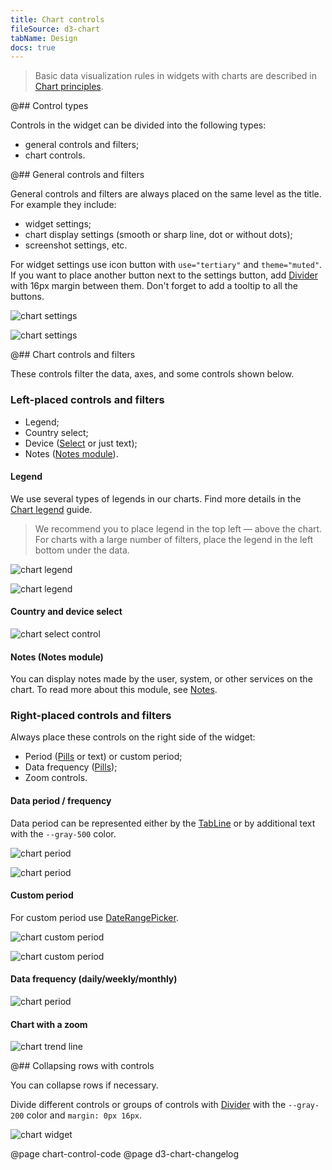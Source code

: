 ```yaml
---
title: Chart controls
fileSource: d3-chart
tabName: Design
docs: true
---
```


> Basic data visualization rules in widgets with charts are described in [Chart principles](/data-display/chart/).

@## Control types

Controls in the widget can be divided into the following types:

- general controls and filters;
- chart controls.

@## General controls and filters

General controls and filters are always placed on the same level as the title. For example they include:

- widget settings;
- chart display settings (smooth or sharp line, dot or without dots);
- screenshot settings, etc.

For widget settings use icon button with `use="tertiary"` and `theme="muted"`. If you want to place another button next to the settings button, add [Divider](/components/divider/) with 16px margin between them. Don't forget to add a tooltip to all the buttons.

![chart settings](static/settings.png)

![chart settings](static/settings-on.png)

@## Chart controls and filters

These controls filter the data, axes, and some controls shown below.

### Left-placed controls and filters

- Legend;
- Country select;
- Device ([Select](/components/select/) or just text);
- Notes ([Notes module](/data-display/notes/)).

#### Legend

We use several types of legends in our charts. Find more details in the [Chart legend](/data-display/chart-legend/) guide.

> We recommend you to place legend in the top left — above the chart. For charts with a large number of filters, place the legend in the left bottom under the data.

![chart legend](static/legend-top.png)

![chart legend](static/legend-bottom.png)

#### Country and device select

![chart select control](static/select.png)

#### Notes (Notes module)

You can display notes made by the user, system, or other services on the chart. To read more about this module, see [Notes](/data-display/notes/).

### Right-placed controls and filters

Always place these controls on the right side of the widget:

- Period ([Pills](/components/pills/) or text) or custom period;
- Data frequency ([Pills](/components/pills/));
- Zoom controls.

#### Data period / frequency

Data period can be represented either by the [TabLine](/components/tab-line/) or by additional text with the `--gray-500` color.

![chart period](static/period-1.png)

![chart period](static/period-2.png)

#### Custom period

For custom period use [DateRangePicker](/components/date-picker/#a3d75b).

![chart custom period](static/period-custom.png)

![chart custom period](static/custom.png)

#### Data frequency (daily/weekly/monthly)

![chart period](static/period-1.png)

#### Chart with a zoom

![chart trend line](static/zoom.png)

@## Collapsing rows with controls

You can collapse rows if necessary.

Divide different controls or groups of controls with [Divider](/components/divider/) with the `--gray-200` color and `margin: 0px 16px`.

![chart widget](static/widget-yes-no.png)

@page chart-control-code
@page d3-chart-changelog
